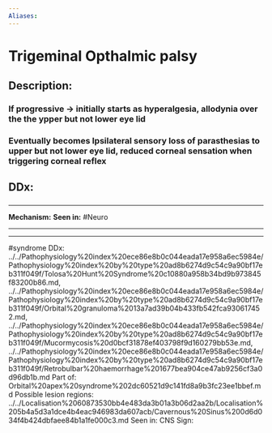 ```yaml
---
Aliases:
---
```

# Trigeminal Opthalmic palsy
## Description:
### If progressive -> initially starts as hyperalgesia, allodynia over the the ypper but not lower eye lid 
### Eventually becomes Ipsilateral sensory loss of parasthesias to upper but not lower eye lid, reduced corneal sensation when triggering corneal reflex
## DDx:
###

---
**Mechanism:**
**Seen in:** #Neuro 

---


---
#syndrome 
DDx: ../../Pathophysiology%20index%20ece86e8b0c044eada17e958a6ec5984e/Pathophysiology%20index%20by%20type%20ad8b6274d9c54c9a90bf17eb311f049f/Tolosa%20Hunt%20Syndrome%20c10880a958b34bd9b973845f83200b86.md, ../../Pathophysiology%20index%20ece86e8b0c044eada17e958a6ec5984e/Pathophysiology%20index%20by%20type%20ad8b6274d9c54c9a90bf17eb311f049f/Orbital%20granuloma%2013a7ad39b04b433fb542fca930617452.md, ../../Pathophysiology%20index%20ece86e8b0c044eada17e958a6ec5984e/Pathophysiology%20index%20by%20type%20ad8b6274d9c54c9a90bf17eb311f049f/Mucormycosis%20d0bcf31878ef403798f9d160279bb53e.md, ../../Pathophysiology%20index%20ece86e8b0c044eada17e958a6ec5984e/Pathophysiology%20index%20by%20type%20ad8b6274d9c54c9a90bf17eb311f049f/Retrobulbar%20haemorrhage%201677bea904ce47ab9256cf3a0d96db1b.md
Part of: Orbital%20apex%20syndrome%202dc60521d9c141fd8a9b3fc23ee1bbef.md
Possible lesion regions: ../../Localisation%2060873530bb4e483da3b01a3b06d2aa2b/Localisation%205b4a5d3a1dce4b4eac946983da607acb/Cavernous%20Sinus%200d6d034f4b424dbfaee84b1a1fe000c3.md
Seen in: CNS
Sign: 
